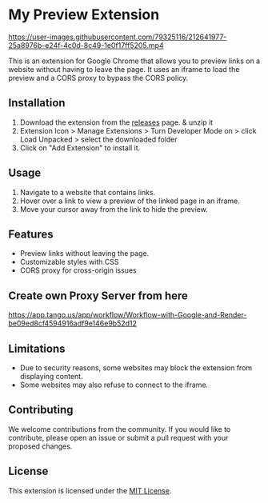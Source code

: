 # My Preview Extension



https://user-images.githubusercontent.com/79325116/212641977-25a8976b-e24f-4c0d-8c49-1e0f17ff5205.mp4


This is an extension for Google Chrome that allows you to preview links on a website without having to leave the page. It uses an iframe to load the preview and a CORS proxy to bypass the CORS policy.


## Installation

1. Download the extension from the [releases](https://github.com/ipriyam26/preview/releases) page. & unzip it
2. Extension Icon > Manage Extensions > Turn Developer Mode on > click Load Unpacked > select the downloaded folder
3. Click on "Add Extension" to install it.

## Usage

1. Navigate to a website that contains links.
2. Hover over a link to view a preview of the linked page in an iframe.
3. Move your cursor away from the link to hide the preview.

## Features

- Preview links without leaving the page.
- Customizable styles with CSS
- CORS proxy for cross-origin issues

## Create own Proxy Server from here
https://app.tango.us/app/workflow/Workflow-with-Google-and-Render-be09ed8cf4594916adf9e146e9b52d12

## Limitations

- Due to security reasons, some websites may block the extension from displaying content.
- Some websites may also refuse to connect to the iframe.

## Contributing

We welcome contributions from the community. If you would like to contribute, please open an issue or submit a pull request with your proposed changes.

## License

This extension is licensed under the [MIT License](LICENSE).
